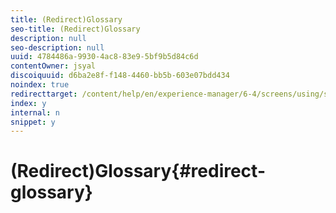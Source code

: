 ```yaml
---
title: (Redirect)Glossary
seo-title: (Redirect)Glossary
description: null
seo-description: null
uuid: 4784486a-9930-4ac8-83e9-5bf9b5d84c6d
contentOwner: jsyal
discoiquuid: d6ba2e8f-f148-4460-bb5b-603e07bdd434
noindex: true
redirecttarget: /content/help/en/experience-manager/6-4/screens/using/screens-glossary
index: y
internal: n
snippet: y
---
```


# (Redirect)Glossary{#redirect-glossary}

